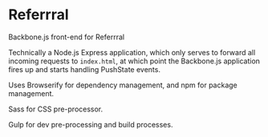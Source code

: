 Referrral
=============

Backbone.js front-end for Referrral

Technically a Node.js Express application, which only serves to forward all incoming requests to `index.html`, at which point the Backbone.js application fires up and starts handling PushState events.

Uses Browserify for dependency management, and npm for package management. 

Sass for CSS pre-processor.

Gulp for dev pre-processing and build processes.
